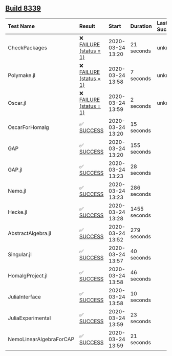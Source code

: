 ## [Build 8339](https://oscarci.mathematik.uni-kl.de/job/oscar/8339/)

| Test Name    | Result | Start | Duration | Last Success |
|:-------------|:-------|:------|:---------|:-------------|
| CheckPackages | ❌ [FAILURE (status = 1)](https://oscarci.mathematik.uni-kl.de/job/oscar/8339/artifact/logs/build-8339/CheckPackages.log) | 2020-03-24 13:20 | 21 seconds | unknown |
| Polymake.jl | ❌ [FAILURE (status = 1)](https://oscarci.mathematik.uni-kl.de/job/oscar/8339/artifact/logs/build-8339/Polymake.jl.log) | 2020-03-24 13:58 | 7 seconds | unknown |
| Oscar.jl | ❌ [FAILURE (status = 1)](https://oscarci.mathematik.uni-kl.de/job/oscar/8339/artifact/logs/build-8339/Oscar.jl.log) | 2020-03-24 13:59 | 2 seconds | unknown |
| OscarForHomalg | ✅ [SUCCESS](https://oscarci.mathematik.uni-kl.de/job/oscar/8339/artifact/logs/build-8339/OscarForHomalg.log) | 2020-03-24 13:20 | 15 seconds |  |
| GAP | ✅ [SUCCESS](https://oscarci.mathematik.uni-kl.de/job/oscar/8339/artifact/logs/build-8339/GAP.log) | 2020-03-24 13:20 | 155 seconds |  |
| GAP.jl | ✅ [SUCCESS](https://oscarci.mathematik.uni-kl.de/job/oscar/8339/artifact/logs/build-8339/GAP.jl.log) | 2020-03-24 13:23 | 28 seconds |  |
| Nemo.jl | ✅ [SUCCESS](https://oscarci.mathematik.uni-kl.de/job/oscar/8339/artifact/logs/build-8339/Nemo.jl.log) | 2020-03-24 13:23 | 286 seconds |  |
| Hecke.jl | ✅ [SUCCESS](https://oscarci.mathematik.uni-kl.de/job/oscar/8339/artifact/logs/build-8339/Hecke.jl.log) | 2020-03-24 13:28 | 1455 seconds |  |
| AbstractAlgebra.jl | ✅ [SUCCESS](https://oscarci.mathematik.uni-kl.de/job/oscar/8339/artifact/logs/build-8339/AbstractAlgebra.jl.log) | 2020-03-24 13:52 | 279 seconds |  |
| Singular.jl | ✅ [SUCCESS](https://oscarci.mathematik.uni-kl.de/job/oscar/8339/artifact/logs/build-8339/Singular.jl.log) | 2020-03-24 13:57 | 40 seconds |  |
| HomalgProject.jl | ✅ [SUCCESS](https://oscarci.mathematik.uni-kl.de/job/oscar/8339/artifact/logs/build-8339/HomalgProject.jl.log) | 2020-03-24 13:58 | 46 seconds |  |
| JuliaInterface | ✅ [SUCCESS](https://oscarci.mathematik.uni-kl.de/job/oscar/8339/artifact/logs/build-8339/JuliaInterface.log) | 2020-03-24 13:58 | 10 seconds |  |
| JuliaExperimental | ✅ [SUCCESS](https://oscarci.mathematik.uni-kl.de/job/oscar/8339/artifact/logs/build-8339/JuliaExperimental.log) | 2020-03-24 13:59 | 23 seconds |  |
| NemoLinearAlgebraForCAP | ✅ [SUCCESS](https://oscarci.mathematik.uni-kl.de/job/oscar/8339/artifact/logs/build-8339/NemoLinearAlgebraForCAP.log) | 2020-03-24 13:59 | 21 seconds |  |

